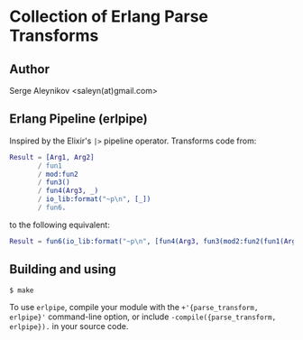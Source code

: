 # Collection of Erlang Parse Transforms

## Author

Serge Aleynikov <saleyn(at)gmail.com>

## Erlang Pipeline (erlpipe)

Inspired by the Elixir's `|>` pipeline operator.
Transforms code from:
```erlang
Result = [Arg1, Arg2]
       / fun1
       / mod:fun2
       / fun3()
       / fun4(Arg3, _)
       / io_lib:format("~p\n", [_])
       / fun6.
```
to the following equivalent:
```erlang
Result = fun6(io_lib:format("~p\n", [fun4(Arg3, fun3(mod2:fun2(fun1(Arg1, Arg2))))])).
```

## Building and using

```
$ make
```

To use `erlpipe`, compile your module with the `+'{parse_transform, erlpipe}'` command-line
option, or include `-compile({parse_transform, erlpipe}).` in your source code.
